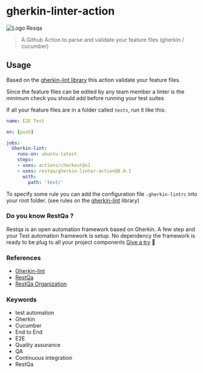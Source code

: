 # gherkin-linter-action

![Logo Resqa](https://avatars1.githubusercontent.com/u/60838103?s=150&v=4)

> A Github Action to parse and validate your feature files (gherkin / cucumber)


## Usage


Based on the [gherkin-lint library](https://www.npmjs.com/package/gherkin-lint) this action validate your feature files.

Since the feature files can be edited by any team member a linter is the minimum check you should add before running your test suites

If all your feature files are in a folder called `tests`, run it like this:

```yaml
name: E2E Test

on: [push]

jobs:
  Gherkin-lint:
    runs-on: ubuntu-latest
    steps:
    - uses: actions/checkout@v1
    - uses: restqa/gherkin-linter-action@0.0.1
      with:
        path: 'test/'
```

To specify some rule you can add the configuration file `.gherkin-lintrc` into your root folder. (see rules on the [gherkin-lint](https://www.npmjs.com/package/gherkin-lint#configuration-file) library)

### Do you know RestQa ? 

Restqa is an open automation framework based on Gherkin.
A few step and your Test automation framework is setup. No dependency the framework is ready to be plug to all your project components
[Give a try](https://github.com/restqa) 🚀

### References

* [Gherkin-lint](https://www.npmjs.com/package/gherkin-lint)
* [RestQa](https://www.restqa.io)
* [RestQa Organization](https://github.com/restqa)

### Keywords

* test automation
* Gherkin
* Cucumber
* End to End
* E2E
* Quality assurance
* QA
* Continuous integration
* RestQa
  
